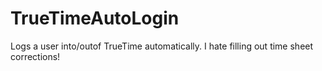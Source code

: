 # TrueTimeAutoLogin
Logs a user into/outof TrueTime automatically. I hate filling out time sheet corrections!
